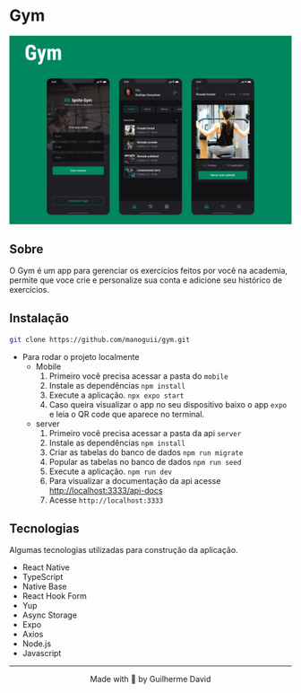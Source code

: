 # Gym

<img
  alt='Imagem do projeto'
  src='public/gym.png'
/>

## Sobre

O Gym é um app para gerenciar os exercícios feitos por você na academia, permite que voce crie e personalize sua conta e adicione seu histórico de exercícios.

## Instalação

```bash
git clone https://github.com/manoguii/gym.git
```

- Para rodar o projeto localmente
  - Mobile
    1. Primeiro você precisa acessar a pasta do ```mobile```
    2. Instale as dependências ```npm install```
    3. Execute a aplicação. ```npx expo start```
    4. Caso queira visualizar o app no seu dispositivo baixo o app ```expo``` e leia o QR code que aparece no terminal.
  - server
    1. Primeiro você precisa acessar a pasta da api ```server```
    2. Instale as dependências ```npm install```
    3. Criar as tabelas do banco de dados ```npm run migrate```
    4. Popular as tabelas no  banco de dados ```npm run seed```
    5. Execute a aplicação. ```npm run dev```
    6. Para visualizar a documentação da api acesse [http://localhost:3333/api-docs](http://localhost:3333/api-docs)
    7. Acesse `http://localhost:3333`

## Tecnologias

Algumas tecnologias utilizadas para construção da aplicação.

- React Native
- TypeScript
- Native Base
- React Hook Form
- Yup
- Async Storage
- Expo
- Axios
- Node.js
- Javascript

---

<center>Made with 💙 by Guilherme David</center>
